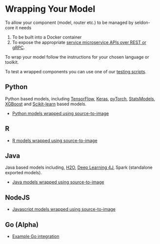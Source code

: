 # Wrapping Your Model

To allow your component (model, router etc.) to be managed by seldon-core it needs

1.  To be built into a Docker container
1.  To expose the appropriate [service microservice APIs over REST or gRPC](../reference/apis/internal-api.md).

To wrap your model follow the instructions for your chosen language or toolkit.

To test a wrapped components you can use one of our [testing scripts](../workflow/api-testing.md).

## Python

Python based models, including [TensorFlow](https://www.tensorflow.org/), [Keras](https://keras.io/), [pyTorch](http://pytorch.org/), [StatsModels](http://www.statsmodels.org/stable/index.html), [XGBoost](https://github.com/dmlc/xgboost) and [Scikit-learn](http://scikit-learn.org/stable/) based models.

- [Python models wrapped using source-to-image](../python/index.html)

## R

- [R models wrapped using source-to-image](../R/README.md)

## Java

Java based models including, [H2O](https://www.h2o.ai/), [Deep Learning 4J](https://deeplearning4j.org/), Spark (standalone exported models).

- [Java models wrapped using source-to-image](../java/README.md)

## NodeJS

- [Javascript models wrapped using source-to-image](../nodejs/README.md)


## Go (Alpha)

- [Example Go integration](https://github.com/SeldonIO/seldon-core/tree/master/examples/wrappers/go)

